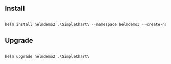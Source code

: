 ## Install

```powershell

helm install helmdemo2 .\SimpleChart\ --namespace helmdemo3 --create-namespace

```

## Upgrade 

```powershell

helm upgrade helmdemo2 .\SimpleChart\

```